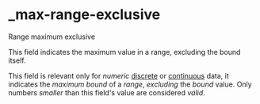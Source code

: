 # _max-range-exclusive

Range maximum exclusive

This field indicates the maximum value in a range, excluding the bound itself.

This field is relevant only for *numeric* [discrete](_type_integer) or [continuous](_type_number) data, it indicates the *maximum bound* of a *range*, *excluding* the *bound* value. Only numbers *smaller* than this field's value are considered *valid*.